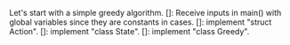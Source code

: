 Let's start with a simple greedy algorithm.
[]: Receive inputs in main() with global variables since they are constants in cases.
[]: implement "struct Action".
[]: implement "class State".
[]: implement "class Greedy".
